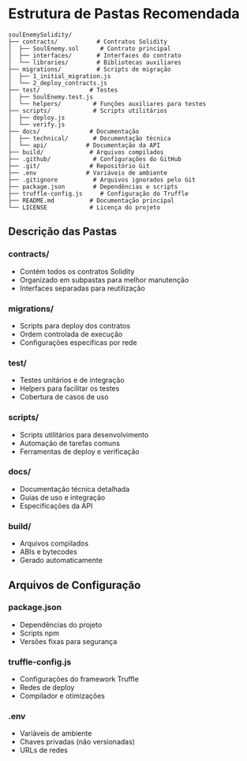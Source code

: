 # Estrutura de Pastas Recomendada

```
soulEnemySolidity/
├── contracts/           # Contratos Solidity
│  ├── SoulEnemy.sol      # Contrato principal
│  ├── interfaces/       # Interfaces do contrato
│  └── libraries/        # Bibliotecas auxiliares
├── migrations/          # Scripts de migração
│  ├── 1_initial_migration.js
│  └── 2_deploy_contracts.js
├── test/              # Testes
│  ├── SoulEnemy.test.js
│  └── helpers/         # Funções auxiliares para testes
├── scripts/            # Scripts utilitários
│  ├── deploy.js
│  └── verify.js
├── docs/              # Documentação
│  ├── technical/       # Documentação técnica
│  └── api/           # Documentação da API
├── build/             # Arquivos compilados
├── .github/            # Configurações do GitHub
├── .git/              # Repositório Git
├── .env              # Variáveis de ambiente
├── .gitignore          # Arquivos ignorados pelo Git
├── package.json        # Dependências e scripts
├── truffle-config.js     # Configuração do Truffle
├── README.md          # Documentação principal
└── LICENSE            # Licença do projeto
```

## Descrição das Pastas

### contracts/
- Contém todos os contratos Solidity
- Organizado em subpastas para melhor manutenção
- Interfaces separadas para reutilização

### migrations/
- Scripts para deploy dos contratos
- Ordem controlada de execução
- Configurações específicas por rede

### test/
- Testes unitários e de integração
- Helpers para facilitar os testes
- Cobertura de casos de uso

### scripts/
- Scripts utilitários para desenvolvimento
- Automação de tarefas comuns
- Ferramentas de deploy e verificação

### docs/
- Documentação técnica detalhada
- Guias de uso e integração
- Especificações da API

### build/
- Arquivos compilados
- ABIs e bytecodes
- Gerado automaticamente

## Arquivos de Configuração

### package.json
- Dependências do projeto
- Scripts npm
- Versões fixas para segurança

### truffle-config.js
- Configurações do framework Truffle
- Redes de deploy
- Compilador e otimizações

### .env
- Variáveis de ambiente
- Chaves privadas (não versionadas)
- URLs de redes 